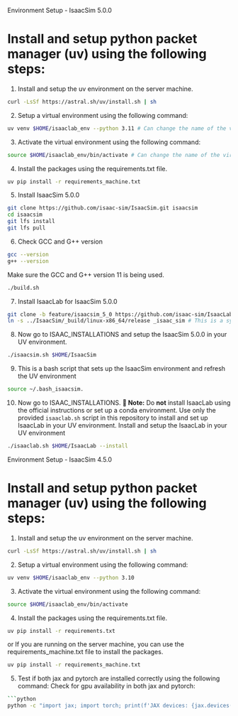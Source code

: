 Environment Setup - IsaacSim 5.0.0

# Install and setup python packet manager (uv) using the following steps:

1. Install and setup the uv environment on the server machine.
```bash
curl -LsSf https://astral.sh/uv/install.sh | sh
```

2. Setup a virtual environment using the following command:
```bash
uv venv $HOME/isaaclab_env --python 3.11 # Can change the name of the virtual environment to anything you want.
```

3. Activate the virtual environment using the following command:
```bash
source $HOME/isaaclab_env/bin/activate # Can change the name of the virtual environment to anything you want.
```

4. Install the packages using the requirements.txt file.
```bash
uv pip install -r requirements_machine.txt
```

5. Install IsaacSim 5.0.0
```bash
git clone https://github.com/isaac-sim/IsaacSim.git isaacsim
cd isaacsim
git lfs install
git lfs pull
```

6. Check GCC and G++ version
```bash
gcc --version
g++ --version
```
Make sure the GCC and G++ version 11 is being used.

```bash
./build.sh
```

7. Install IsaacLab for IsaacSim 5.0.0
```bash
git clone -b feature/isaacsim_5_0 https://github.com/isaac-sim/IsaacLab.git
ln -s ../IsaacSim/_build/linux-x86_64/release _isaac_sim # This is a symbolic link to the IsaacSim build directory.
```

8. Now go to ISAAC_INSTALLATIONS and setup the IsaacSim 5.0.0 in your UV environment.
```bash
./isaacsim.sh $HOME/IsaacSim
```

9. This is a bash script that sets up the IsaacSim environment and refresh the UV environment
```bash
source ~/.bash_isaacsim.
```

10. Now go to ISAAC_INSTALLATIONS. 
**🚨 Note:** Do **not** install IsaacLab using the official instructions or set up a conda environment. Use only the provided `isaaclab.sh` script in this repository to install and set up IsaacLab in your UV environment.
Install and setup the IsaacLab in your UV environment

```bash
./isaaclab.sh $HOME/IsaacLab --install
```


Environment Setup - IsaacSim 4.5.0

# Install and setup python packet manager (uv) using the following steps:

1. Install and setup the uv environment on the server machine.
```bash
curl -LsSf https://astral.sh/uv/install.sh | sh
```

2. Setup a virtual environment using the following command:
```bash
uv venv $HOME/isaaclab_env --python 3.10
```

3. Activate the virtual environment using the following command:
```bash
source $HOME/isaaclab_env/bin/activate
```

4. Install the packages using the requirements.txt file.
```bash
uv pip install -r requirements.txt
```
or If you are running on the server machine, you can use the requirements_machine.txt file to install the packages.
```bash
uv pip install -r requirements_machine.txt
```

5. Test if both jax and pytorch are installed correctly using the following command:
Check for gpu availability in both jax and pytorch:

```bash
```python
python -c "import jax; import torch; print(f'JAX devices: {jax.devices()}'); print(f'PyTorch CUDA available: {torch.cuda.is_available()}'); print(f'PyTorch device count: {torch.cuda.device_count()}'); print(f'Pytorch and JAX have been properly installed and GPU devices are properly configured')"
```
```
